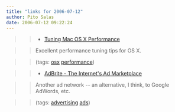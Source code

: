 ```yaml
---
title: "links for 2006-07-12"
author: Pito Salas
date: 2006-07-12 09:22:24
---
```


>>

>>   * [Tuning Mac OS X
Performance](<http://www.thexlab.com/faqs/performance.html>)

>>

>> Excellent performance tuning tips for OS X.

>>

>> (tags: [osx](<http://del.icio.us/pitosalas/osx>)
[performance](<http://del.icio.us/pitosalas/performance>))

>>

>>   * [AdBrite - The Internet's Ad Marketplace](<http://www.adbrite.com/>)

>>

>> Another ad network -- an alternative, I think, to Google AdWords, etc.

>>

>> (tags: [advertising](<http://del.icio.us/pitosalas/advertising>)
[ads](<http://del.icio.us/pitosalas/ads>))

>>

>>


